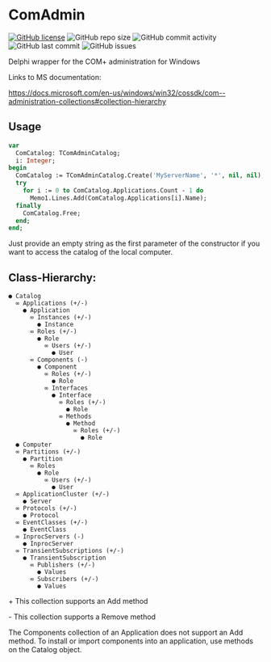 ﻿# ComAdmin
[![GitHub license](https://img.shields.io/github/license/DEV2DEV-DE/ComAdmin)](https://github.com/DEV2DEV-DE/ComAdmin/blob/main/LICENSE)
![GitHub repo size](https://img.shields.io/github/repo-size/DEV2DEV-DE/ComAdmin)
![GitHub commit activity](https://img.shields.io/github/commit-activity/m/DEV2DEV-DE/ComAdmin)
![GitHub last commit](https://img.shields.io/github/last-commit/DEV2DEV-DE/ComAdmin)
![GitHub issues](https://img.shields.io/github/issues/DEV2DEV-DE/ComAdmin)

Delphi wrapper for the COM+ administration for Windows

Links to MS documentation:

https://docs.microsoft.com/en-us/windows/win32/cossdk/com--administration-collections#collection-hierarchy

## Usage
```pascal
var
  ComCatalog: TComAdminCatalog;
  i: Integer;
begin
  ComCatalog := TComAdminCatalog.Create('MyServerName', '*', nil, nil);
  try
    for i := 0 to ComCatalog.Applications.Count - 1 do
      Memo1.Lines.Add(ComCatalog.Applications[i].Name);
  finally
    ComCatalog.Free;
  end;
end;
```
Just provide an empty string as the first parameter of the constructor if you want to access the catalog of the local computer.

## Class-Hierarchy:
```
● Catalog
  ∞ Applications (+/-)
    ● Application
      ∞ Instances (+/-)
        ● Instance
      ∞ Roles (+/-)
        ● Role
          ∞ Users (+/-) 
            ● User
      ∞ Components (-)
        ● Component
          ∞ Roles (+/-)
            ● Role
          ∞ Interfaces
            ● Interface
              ∞ Roles (+/-)
                ● Role
              ∞ Methods
                ● Method
                  ∞ Roles (+/-)
                    ● Role
  ● Computer
  ∞ Partitions (+/-)
    ● Partition
      ∞ Roles
        ● Role
          ∞ Users (+/-) 
            ● User
  ∞ ApplicationCluster (+/-)
    ● Server
  ∞ Protocols (+/-)
    ● Protocol
  ∞ EventClasses (+/-)
    ● EventClass
  ∞ InprocServers (-)
    ● InprocServer
  ∞ TransientSubscriptions (+/-)
    ● TransientSubscription
      ∞ Publishers (+/-)
        ● Values
      ∞ Subscribers (+/-)
        ● Values
```
\+ This collection supports an Add method

\- This collection supports a Remove method

The Components collection of an Application does not support an Add method. To install or import components into an application, use methods on the Catalog object.
